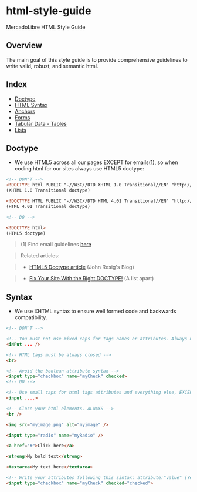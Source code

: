 html-style-guide
================

MercadoLibre HTML Style Guide

## Overview

The main goal of this style guide is to provide comprehensive guidelines to write valid, robust, and semantic html.

## Index

- [Doctype](#doctype)
- [HTML Syntax](#html-syntax)
- [Anchors](#anchors)
- [Forms](#forms)
- [Tabular Data - Tables](#tables)
- [Lists](#lists) 

## Doctype

- We use HTML5 across all our pages EXCEPT for emails(1), so when coding html for our sites always use HTML5 doctype: 

```html
<!-- DON'T -->
<!DOCTYPE html PUBLIC "-//W3C//DTD XHTML 1.0 Transitional//EN" "http://www.w3.org/TR/xhtml1/DTD/xhtml1-transitional.dtd">
(XHTML 1.0 Transitional doctype)

<!DOCTYPE HTML PUBLIC "-//W3C//DTD HTML 4.01 Transitional//EN" "http://www.w3.org/TR/html4/loose.dtd">
(HTML 4.01 Transitional doctype)

<!-- DO -->

<!DOCTYPE html>
(HTML5 doctype)
```


> (1) Find email guidelines [here](http://static.mlstatic.com/org-img//Manual/ManualEmails/index.html)

> Related articles:

> - [HTML5 Doctype article](http://ejohn.org/blog/html5-doctype/) (John Resig's Blog)

> - [Fix Your Site With the Right DOCTYPE!](http://alistapart.com/article/doctype) (A list apart)

## Syntax

- We use XHTML syntax to ensure well formed code and backwards compatibility. 

```html
<!-- DON´T -->

<!-- You must not use mixed caps for tags names or attributes. Always use small caps -->
<iNPut ... />

<!-- HTML tags must be always closed -->
<br> 

<!-- Avoid the boolean attribute syntax -->
<input type="checkbox" name="myCheck" checked>
<!-- DO -->

<!-- Use small caps for html tags attributes and everything else, EXCEPT doctype -->
<input ....>

<!-- Close your html elements. ALWAYS -->
<br />

<img src="myimage.png" alt="myimage" />

<input type="radio" name="myRadio" />

<a href="#">Click here</a>

<strong>My bold text</strong>

<textarea>My text here</textarea>

<!-- Write your attributes following this sintax: attribute:"value" (Yes, double quoutes) -->
<input type="checkbox" name="myCheck" checked="checked">
```